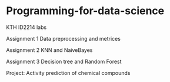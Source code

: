 # Programming-for-data-science
KTH ID2214 labs

Assignment 1 Data preprocessing and metrices

Assignment 2 KNN and NaiveBayes

Assignment 3 Decision tree and Random Forest

Project: Activity prediction of chemical compounds 
